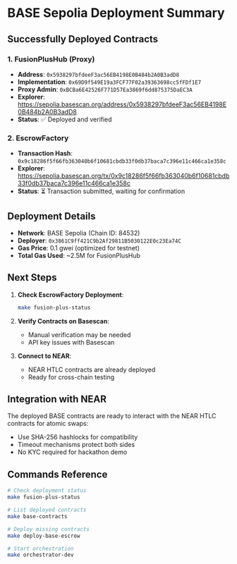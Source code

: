 # BASE Sepolia Deployment Summary

## Successfully Deployed Contracts

### 1. FusionPlusHub (Proxy)
- **Address**: `0x5938297bfdeeF3ac56EB4198E0B484b2A0B3adD8`
- **Implementation**: `0x69D9f549E19a3FCF77F02a39363698cc5fFDf1E7`
- **Proxy Admin**: `0xBCBa6E42526F771D57Ea3869f6dd875375DaEC3A`
- **Explorer**: https://sepolia.basescan.org/address/0x5938297bfdeeF3ac56EB4198E0B484b2A0B3adD8
- **Status**: ✅ Deployed and verified

### 2. EscrowFactory
- **Transaction Hash**: `0x9c18286f5f66fb363040b6f10681cbdb33f0db37baca7c396e11c466ca1e358c`
- **Explorer**: https://sepolia.basescan.org/tx/0x9c18286f5f66fb363040b6f10681cbdb33f0db37baca7c396e11c466ca1e358c
- **Status**: ⏳ Transaction submitted, waiting for confirmation

## Deployment Details

- **Network**: BASE Sepolia (Chain ID: 84532)
- **Deployer**: `0x3861C9ff421C9b2Af29811B5030122E0c23Ea74C`
- **Gas Price**: 0.1 gwei (optimized for testnet)
- **Total Gas Used**: ~2.5M for FusionPlusHub

## Next Steps

1. **Check EscrowFactory Deployment**:
   ```bash
   make fusion-plus-status
   ```

2. **Verify Contracts on Basescan**:
   - Manual verification may be needed
   - API key issues with Basescan

3. **Connect to NEAR**:
   - NEAR HTLC contracts are already deployed
   - Ready for cross-chain testing

## Integration with NEAR

The deployed BASE contracts are ready to interact with the NEAR HTLC contracts for atomic swaps:
- Use SHA-256 hashlocks for compatibility
- Timeout mechanisms protect both sides
- No KYC required for hackathon demo

## Commands Reference

```bash
# Check deployment status
make fusion-plus-status

# List deployed contracts
make base-contracts

# Deploy missing contracts
make deploy-base-escrow

# Start orchestration
make orchestrator-dev
```